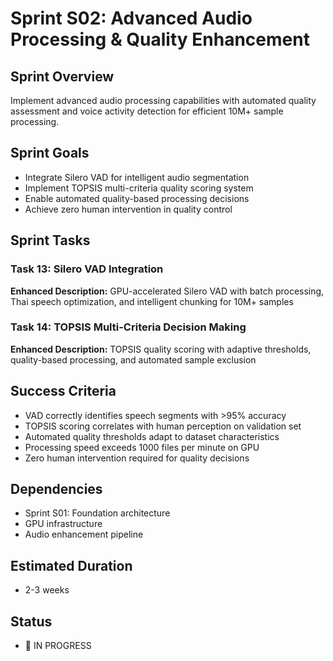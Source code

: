 # Sprint S02: Advanced Audio Processing & Quality Enhancement

## Sprint Overview
Implement advanced audio processing capabilities with automated quality assessment and voice activity detection for efficient 10M+ sample processing.

## Sprint Goals
- Integrate Silero VAD for intelligent audio segmentation
- Implement TOPSIS multi-criteria quality scoring system
- Enable automated quality-based processing decisions
- Achieve zero human intervention in quality control

## Sprint Tasks

### Task 13: Silero VAD Integration
**Enhanced Description:** GPU-accelerated Silero VAD with batch processing, Thai speech optimization, and intelligent chunking for 10M+ samples

### Task 14: TOPSIS Multi-Criteria Decision Making
**Enhanced Description:** TOPSIS quality scoring with adaptive thresholds, quality-based processing, and automated sample exclusion

## Success Criteria
- VAD correctly identifies speech segments with >95% accuracy
- TOPSIS scoring correlates with human perception on validation set
- Automated quality thresholds adapt to dataset characteristics
- Processing speed exceeds 1000 files per minute on GPU
- Zero human intervention required for quality decisions

## Dependencies
- Sprint S01: Foundation architecture
- GPU infrastructure
- Audio enhancement pipeline

## Estimated Duration
- 2-3 weeks

## Status
- 🔄 IN PROGRESS